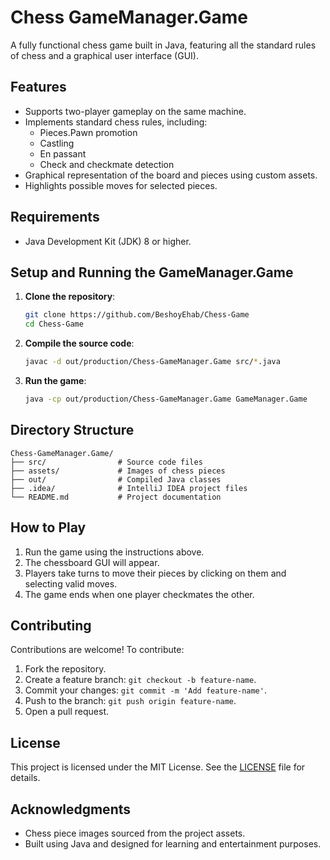 # Chess GameManager.Game

A fully functional chess game built in Java, featuring all the standard rules of chess and a graphical user interface (GUI).

## Features

- Supports two-player gameplay on the same machine.
- Implements standard chess rules, including:
  - Pieces.Pawn promotion
  - Castling
  - En passant
  - Check and checkmate detection
- Graphical representation of the board and pieces using custom assets.
- Highlights possible moves for selected pieces.

## Requirements

- Java Development Kit (JDK) 8 or higher.

## Setup and Running the GameManager.Game

1. **Clone the repository**:
   ```bash
   git clone https://github.com/BeshoyEhab/Chess-Game
   cd Chess-Game
   ```

2. **Compile the source code**:
   ```bash
   javac -d out/production/Chess-GameManager.Game src/*.java
   ```

3. **Run the game**:
   ```bash
   java -cp out/production/Chess-GameManager.Game GameManager.Game
   ```

## Directory Structure

```
Chess-GameManager.Game/
├── src/                # Source code files
├── assets/             # Images of chess pieces
├── out/                # Compiled Java classes
├── .idea/              # IntelliJ IDEA project files
└── README.md           # Project documentation
```

## How to Play

1. Run the game using the instructions above.
2. The chessboard GUI will appear.
3. Players take turns to move their pieces by clicking on them and selecting valid moves.
4. The game ends when one player checkmates the other.

## Contributing

Contributions are welcome! To contribute:

1. Fork the repository.
2. Create a feature branch: `git checkout -b feature-name`.
3. Commit your changes: `git commit -m 'Add feature-name'`.
4. Push to the branch: `git push origin feature-name`.
5. Open a pull request.

## License

This project is licensed under the MIT License. See the [LICENSE](LICENSE) file for details.

## Acknowledgments

- Chess piece images sourced from the project assets.
- Built using Java and designed for learning and entertainment purposes.

